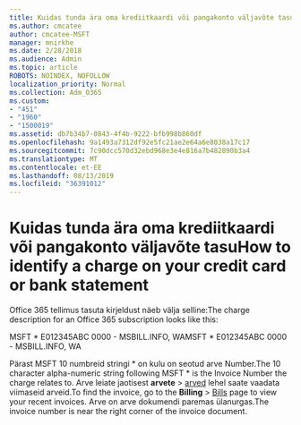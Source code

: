 ```yaml
---
title: Kuidas tunda ära oma krediitkaardi või pangakonto väljavõte tasu
ms.author: cmcatee
author: cmcatee-MSFT
manager: mnirkhe
ms.date: 2/28/2018
ms.audience: Admin
ms.topic: article
ROBOTS: NOINDEX, NOFOLLOW
localization_priority: Normal
ms.collection: Adm_O365
ms.custom:
- "451"
- "1960"
- "1500019"
ms.assetid: db7b34b7-0843-4f4b-9222-bfb998b860df
ms.openlocfilehash: 9a1493a7312df92e5fc21ae2e64a6e8038a17c17
ms.sourcegitcommit: 7c90dcc570d32ebd968e3e4e816a7b482890b3a4
ms.translationtype: MT
ms.contentlocale: et-EE
ms.lasthandoff: 08/13/2019
ms.locfileid: "36391012"
---
```

# <a name="how-to-identify-a-charge-on-your-credit-card-or-bank-statement"></a><span data-ttu-id="70c54-102">Kuidas tunda ära oma krediitkaardi või pangakonto väljavõte tasu</span><span class="sxs-lookup"><span data-stu-id="70c54-102">How to identify a charge on your credit card or bank statement</span></span>

<span data-ttu-id="70c54-103">Office 365 tellimus tasuta kirjeldust näeb välja selline:</span><span class="sxs-lookup"><span data-stu-id="70c54-103">The charge description for an Office 365 subscription looks like this:</span></span>
  
<span data-ttu-id="70c54-104">MSFT \* E012345ABC 0000 - MSBILL.INFO, WA</span><span class="sxs-lookup"><span data-stu-id="70c54-104">MSFT \* E012345ABC 0000 - MSBILL.INFO, WA</span></span>
  
<span data-ttu-id="70c54-105">Pärast MSFT 10 numbreid stringi \* on kulu on seotud arve Number.</span><span class="sxs-lookup"><span data-stu-id="70c54-105">The 10 character alpha-numeric string following MSFT \* is the Invoice Number the charge relates to.</span></span> <span data-ttu-id="70c54-106">Arve leiate jaotisest **arvete** \> [arved](https://go.microsoft.com/fwlink/p/?linkid=848039) lehel saate vaadata viimaseid arveid.</span><span class="sxs-lookup"><span data-stu-id="70c54-106">To find the invoice, go to the **Billing** \> [Bills](https://go.microsoft.com/fwlink/p/?linkid=848039) page to view your recent invoices.</span></span> <span data-ttu-id="70c54-107">Arve on arve dokumendi paremas ülanurgas.</span><span class="sxs-lookup"><span data-stu-id="70c54-107">The invoice number is near the right corner of the invoice document.</span></span>